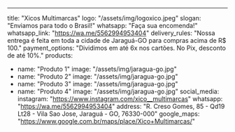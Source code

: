 ---
title: "Xicos Multimarcas"
logo: "/assets/img/logoxico.jpeg"
slogan: "Enviamos para todo o Brasil!"
whatsapp: "Faça sua encomenda!"
whatsapp_link: "https://wa.me/5562994953404"
delivery_rules: "Nossa entrega é feita em toda a cidade de Jaraguá-GO para compras acima de R$ 100."
payment_options: "Dividimos em até 6x nos cartões. No Pix, desconto de até 10%."
products:
  - name: "Produto 1"
    image: "/assets/img/jaragua-go.jpg"
  - name: "Produto 2"
    image: "/assets/img/jaragua-go.jpg"
  - name: "Produto 3"
    image: "/assets/img/jaragua-go.jpg"
  - name: "Produto 4"
    image: "/assets/img/jaragua-go.jpg"
social_media:
  instagram: "https://www.instagram.com/xico__multimarcas"
  whatsapp: "https://wa.me/5562994953404"
  address: "R. Creso Gomes, 85 - Qd19 Lt28 - Vila Sao Jose, Jaraguá - GO, 76330-000"
  google_maps: "https://www.google.com.br/maps/place/Xico+Multimarcas/"
